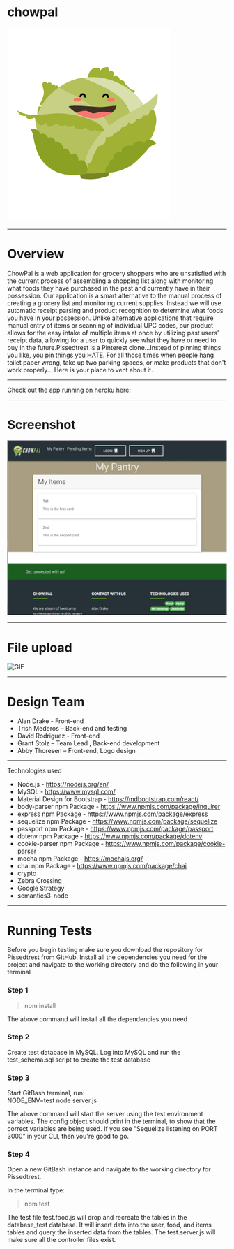 # chowpal

![logo](https://github.com/grstoltz/chowpal/blob/master/client/public/logo.png)

---
# Overview

ChowPal is a web application for grocery shoppers who are unsatisfied with the current process of assembling a shopping list along with monitoring what foods they have purchased in the past and currently have in their possession. Our application is a smart alternative to the manual process of creating a grocery list and monitoring current supplies. Instead we will use automatic receipt parsing and product recognition to determine what foods you have in your possession. Unlike alternative applications that require manual entry of items or scanning of individual UPC codes, our product allows for the easy intake of multiple items at once by utilizing past users’ receipt data, allowing for a user to quickly see what they have or need to buy in the future.Pissedtrest is a Pinterest clone...Instead of pinning things you like, you pin things you HATE. For all those times when people hang toilet paper wrong, take up two parking spaces, or make products that don't work properly... Here is your place to vent about it.

---
Check out the app running on heroku here: 

---
# Screenshot
![Screenshot](https://github.com/grstoltz/chowpal/blob/master/client/public/screen-shot.jpg)

---
# File upload
![GIF]()

---
# Design Team
- Alan Drake - Front-end
- Trish Mederos – Back-end and testing
- David Rodriguez - Front-end
- Grant Stolz – Team Lead , Back-end development
- Abby Thoresen – Front-end, Logo design


---
Technologies used
* Node.js - https://nodejs.org/en/
* MySQL - https://www.mysql.com/
* Material Design for Bootstrap - https://mdbootstrap.com/react/
* body-parser npm Package - https://www.npmjs.com/package/inquirer
* express npm Package - https://www.npmjs.com/package/express
* sequelize npm Package - https://www.npmjs.com/package/sequelize
* passport npm Package - https://www.npmjs.com/package/passport
* dotenv npm Package - https://www.npmjs.com/package/dotenv
* cookie-parser npm Package - https://www.npmjs.com/package/cookie-parser
* mocha npm Package - https://mochajs.org/
* chai npm Package - https://www.npmjs.com/package/chai
* crypto
* Zebra Crossing
* Google Strategy
* semantics3-node



---
# Running Tests
Before you begin testing make sure you download the repository for Pissedtrest from GitHub. 
Install all the dependencies you need for the project and navigate to the working directory and do the following in your terminal

### Step 1
> npm install

The above command will install all the dependencies you need

### Step 2
Create test database in MySQL. Log into MySQL and run the test_schema.sql script to create the test database 

### Step 3
Start GitBash terminal, run:  
NODE_ENV=test node server.js

The above command will start the server using the test environment variables. The config object should print in the terminal, to show that the correct variables are being used. If you see "Sequelize listening on PORT 3000" in your CLI, then you're good to go.

### Step 4
Open a new GitBash instance and navigate to the working directory for Pissedtrest.

In the terminal type:
> npm test

The test file test.food.js will drop and recreate the tables in the database_test database. It will insert data into the user, food, and items tables and query the inserted data from the tables. The test.server.js will make sure all the controller files exist.
